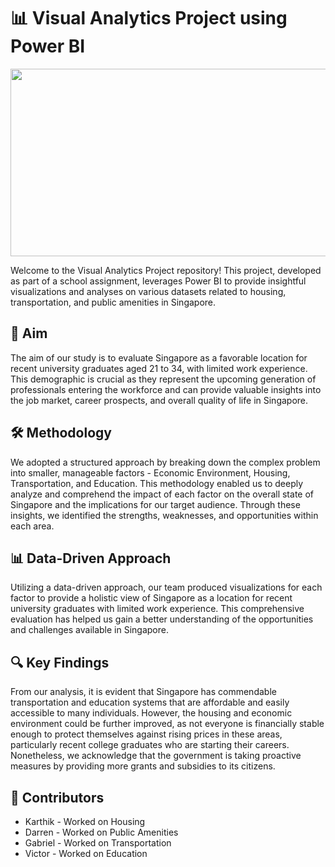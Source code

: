 # 📊 Visual Analytics Project using Power BI


<p align="center">
  <img src="https://github.com/user-attachments/assets/43936043-8b2e-4cd6-85e8-d4e9e9137fce"  width="540" height="300">
</p>

Welcome to the Visual Analytics Project repository! This project, developed as part of a school assignment, leverages Power BI to provide insightful visualizations and analyses on various datasets related to housing, transportation, and public amenities in Singapore.

## 🎯 Aim
The aim of our study is to evaluate Singapore as a favorable location for recent university graduates aged 21 to 34, with limited work experience. This demographic is crucial as they represent the upcoming generation of professionals entering the workforce and can provide valuable insights into the job market, career prospects, and overall quality of life in Singapore.

## 🛠️ Methodology
We adopted a structured approach by breaking down the complex problem into smaller, manageable factors - Economic Environment, Housing, Transportation, and Education. This methodology enabled us to deeply analyze and comprehend the impact of each factor on the overall state of Singapore and the implications for our target audience. Through these insights, we identified the strengths, weaknesses, and opportunities within each area.

## 📊 Data-Driven Approach
Utilizing a data-driven approach, our team produced visualizations for each factor to provide a holistic view of Singapore as a location for recent university graduates with limited work experience. This comprehensive evaluation has helped us gain a better understanding of the opportunities and challenges available in Singapore.

## 🔍 Key Findings
From our analysis, it is evident that Singapore has commendable transportation and education systems that are affordable and easily accessible to many individuals. However, the housing and economic environment could be further improved, as not everyone is financially stable enough to protect themselves against rising prices in these areas, particularly recent college graduates who are starting their careers. Nonetheless, we acknowledge that the government is taking proactive measures by providing more grants and subsidies to its citizens.

## 👥 Contributors
- Karthik - Worked on Housing
- Darren - Worked on Public Amenities
- Gabriel - Worked on Transportation
- Victor - Worked on Education
